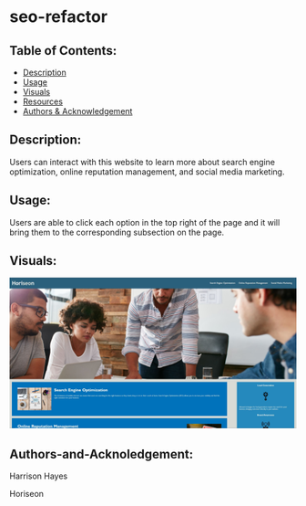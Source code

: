 # seo-refactor

## Table of Contents:
- [Description](#description)
- [Usage](#usage)
- [Visuals](#visuals)
- [Resources](#resources)
- [Authors & Acknowledgement](#authors-and-acknowledgement)

## Description:
Users can interact with this website to learn more about search engine optimization, online reputation management, and social media marketing.

## Usage:
Users are able to click each option in the top right of the page and it will bring them to the corresponding subsection on the page.

## Visuals:

![Seo-Refactor](assets/images/SEO-RefactorIMG.JPG)

## Authors-and-Acknoledgement:
Harrison Hayes

Horiseon
